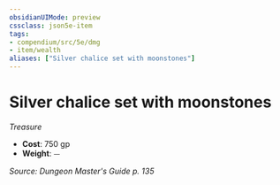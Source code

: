 ```yaml
---
obsidianUIMode: preview
cssclass: json5e-item
tags:
- compendium/src/5e/dmg
- item/wealth
aliases: ["Silver chalice set with moonstones"]
---
```

# Silver chalice set with moonstones
*Treasure*  

- **Cost**: 750 gp
- **Weight**: ⏤

*Source: Dungeon Master's Guide p. 135*
